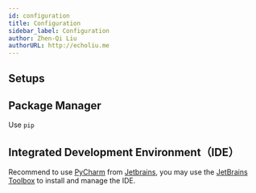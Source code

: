 ```yaml
---
id: configuration
title: Configuration
sidebar_label: Configuration
author: Zhen-Qi Liu
authorURL: http://echoliu.me
---
```


## Setups

## Package Manager

Use `pip`

## Integrated Development Environment（IDE）

Recommend to use [PyCharm](https://www.jetbrains.com/pycharm/) from [Jetbrains](https://www.jetbrains.com/), you may use the [JetBrains Toolbox](https://www.jetbrains.com/toolbox/) to install and manage the IDE.

